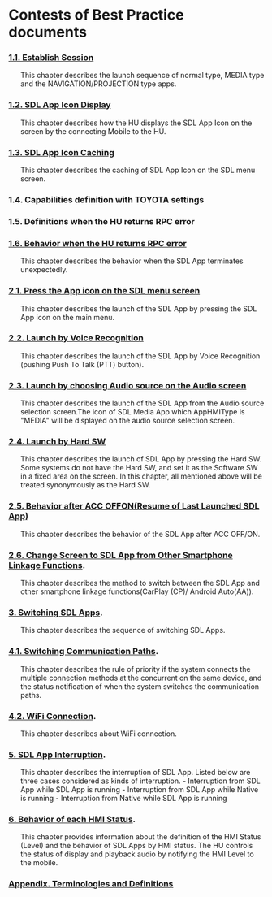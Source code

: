 # Contests of Best Practice documents

### [1.1. Establish Session](./1.1.Establish_Session/index.md)
<ol>
This chapter describes the launch sequence of normal type, MEDIA type and the NAVIGATION/PROJECTION type apps.
</ol>

### [1.2. SDL App Icon Display](./1.2.SDL_App_Icon_Display/index.md)
<ol>
This chapter describes how the HU displays the SDL App Icon on the screen by the connecting Mobile to the HU.
</ol>

### [1.3. SDL App Icon Caching](./1.3.SDL_App_Icon_Caching/index.md)
<ol>
This chapter describes the caching of SDL App Icon on the SDL menu screen.
</ol>

### 1.4. Capabilities definition with TOYOTA settings

### 1.5. Definitions when the HU returns RPC error

### [1.6. Behavior when the HU returns RPC error](./1.6.Behavior_when_the_HU_returns_RPC_Error/index.md)
<ol>
This chapter describes the behavior when the SDL App terminates unexpectedly.
</ol>

### [2.1. Press the App icon on the SDL menu screen](./2.1.Press_the_App_Icon_on_the_SDL_menu_screen/index.md)
<ol>
This chapter describes the launch of the SDL App by pressing the SDL App icon on the main menu.
</ol>

### [2.2. Launch by Voice Recognition](./2.2.Launch_by_Voice_Recognition/index.md)
<ol>
This chapter describes the launch of the SDL App by Voice Recognition (pushing Push To Talk (PTT) button).
</ol>

### [2.3. Launch by choosing Audio source on the Audio screen](./2.3.Launch_by_choosing_the_Audio_source_on_the_Audio_screen)
<ol>
This chapter describes the launch of the SDL App from the Audio source selection screen.The icon of SDL Media App which AppHMIType is "MEDIA" will be displayed on the audio source selection screen.
</ol>

### [2.4. Launch by Hard SW](./2.4.Launch_by_Hard_SW/index.md)
<ol>
This chapter describes the launch of SDL App by pressing the Hard SW.
Some systems do not have the Hard SW, and set it as the Software SW in a fixed area on the screen.
In this chapter, all mentioned above will be treated synonymously as the Hard SW.
</ol>

### [2.5. Behavior after ACC OFFON(Resume of Last Launched SDL App)](./2.5.Behavior_after_ACC_OFFON(Resume_of_Last_Launched_SDL_App))
<ol>
This chapter describes the behavior of the SDL App after ACC OFF/ON.
</ol>

### [2.6. Change Screen to SDL App from Other Smartphone Linkage Functions](./2.6.Change_Screen_to_SDL_App_from_Other_Smartphone_Linkage_Functions/index.md).
<ol>
This chapter describes the method to switch between the SDL App and other smartphone linkage functions(CarPlay (CP)/ Android Auto(AA)).
</ol>

### [3. Switching SDL Apps](./3.Switching_SDL_Apps/index.md).
<ol>
This chapter describes the sequence of switching SDL Apps.
</ol>

### [4.1. Switching Communication Paths](./4.1.Switching_Communication_Paths/index.md).
<ol>
This chapter describes the rule of priority if the system connects the multiple connection methods at the concurrent on the same device, and the status notification of when the system switches the communication paths.
</ol>

### [4.2. WiFi Connection](./4.2.WiFi_Connection/index.md).
<ol>
This chapter describes about WiFi connection.
</ol>

### [5. SDL App Interruption](./5.SDL_App_Interruption/index.md).
<ol>
This chapter describes the interruption of SDL App.
Listed below are three cases considered as kinds of interruption.
- Interruption from SDL App while SDL App is running
- Interruption from SDL App while Native is running
- Interruption from Native while SDL App is running
</ol>

### [6. Behavior of each HMI Status](./6.Behavior_of_each_HMI_Status/index.md).
<ol>
This chapter provides information about the definition of the HMI Status (Level) and the behavior of SDL Apps by HMI status.
The HU controls the status of display and playback audio by notifying the HMI Level to the mobile.
</ol>

### [Appendix. Terminologies and Definitions](./Appendix.Terminologies_and_Definitions/index.md)